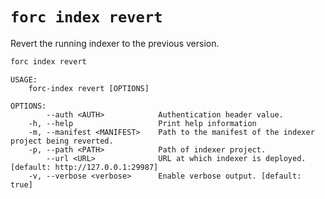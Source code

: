# `forc index revert`

Revert the running indexer to the previous version.

```bash
forc index revert
```

```text
USAGE:
    forc-index revert [OPTIONS]

OPTIONS:
        --auth <AUTH>            Authentication header value.
    -h, --help                   Print help information
    -m, --manifest <MANIFEST>    Path to the manifest of the indexer project being reverted.
    -p, --path <PATH>            Path of indexer project.
        --url <URL>              URL at which indexer is deployed. [default: http://127.0.0.1:29987]
    -v, --verbose <verbose>      Enable verbose output. [default: true]
```

